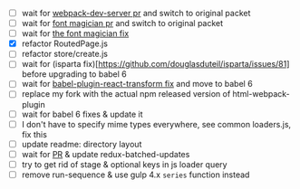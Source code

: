 - [ ] wait for [webpack-dev-server pr](https://github.com/webpack/webpack-dev-server/pull/236) and switch to original packet
- [ ] wait for [font magician pr](https://github.com/jonathantneal/postcss-font-magician/pull/7) and switch to original packet
- [ ] wait for [the font magician fix](https://github.com/jonathantneal/postcss-font-magician/issues/9)
- [x] refactor RoutedPage.js
- [ ] refactor store/create.js
- [ ] wait for (isparta fix)[https://github.com/douglasduteil/isparta/issues/81] before upgrading to babel 6
- [ ] wait for [babel-plugin-react-transform fix](https://github.com/gaearon/babel-plugin-react-transform/issues/46) and move to babel 6
- [ ] replace my fork with the actual npm released version of html-webpack-plugin
- [ ] wait for babel 6 fixes & update it
- [ ] I don't have to specify mime types everywhere, see common loaders.js, fix this
- [ ] update readme: directory layout
- [ ] wait for [PR](https://github.com/acdlite/redux-batched-updates/pull/3) & update redux-batched-updates
- [ ] try to get rid of stage & optional keys in js loader query
- [ ] remove run-sequence & use gulp 4.x `series` function instead

